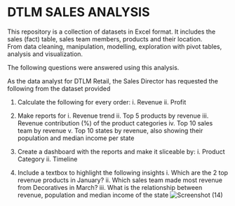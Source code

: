 # **DTLM SALES ANALYSIS**
This repository is a collection of datasets in Excel format. It includes the sales (fact) table, sales team members, products and their location.<br> 
From data cleaning, manipulation, modelling, exploration with pivot tables, analysis and visualization.

The following questions were answered using this analysis.


As the data analyst for DTLM Retail, the Sales Director has requested the following from the dataset provided 
1. Calculate the following for every order:
 i. Revenue 
ii. Profit 

2. Make reports for 
i. Revenue trend 
ii. Top 5 products by revenue 
iii. Revenue contribution (%) of the product categories 
iv. Top 10 sales team by revenue 
v. Top 10 states by revenue, also showing their population and median income per state 

3. Create a dashboard with the reports and make it sliceable by: 
i. Product Category 
ii. Timeline 
 
4. Include a textbox to highlight the following insights 
i. Which are the 2 top revenue products in January? 
ii. Which sales team made most revenue from Decoratives in March? 
iii. What is the relationship between revenue, population and median income of the state
![Screenshot (14)](https://user-images.githubusercontent.com/114671548/212535440-63a0083e-38d8-4642-a58e-0278226853ff.png)


